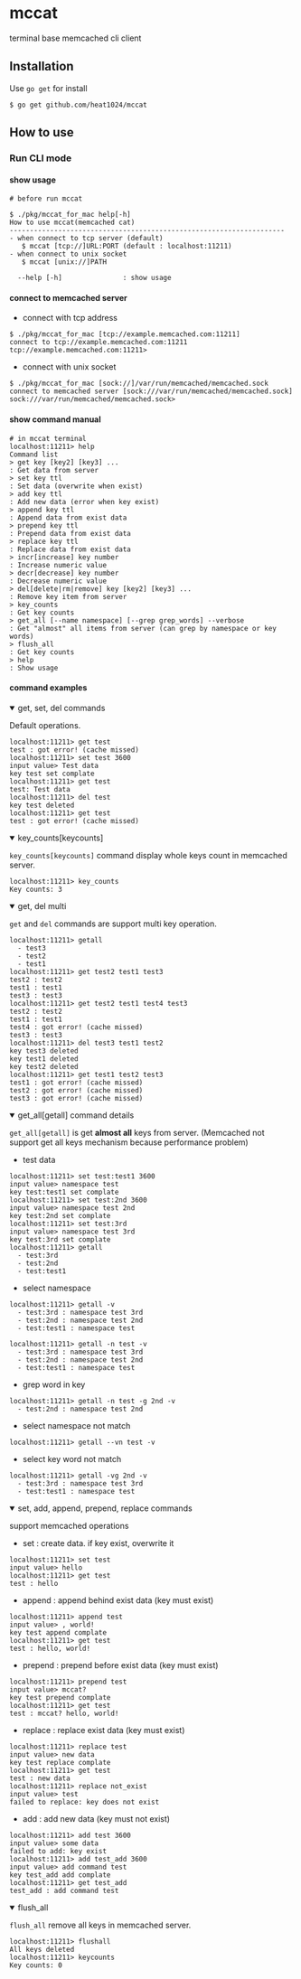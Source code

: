 # mccat

terminal base memcached cli client

## Installation

Use `go get` for install

```
$ go get github.com/heat1024/mccat
```

## How to use

### Run CLI mode

#### show usage

```Shell
# before run mccat

$ ./pkg/mccat_for_mac help[-h]
How to use mccat(memcached cat)
--------------------------------------------------------------------
- when connect to tcp server (default)
   $ mccat [tcp://]URL:PORT (default : localhost:11211)
- when connect to unix socket
   $ mccat [unix://]PATH

  --help [-h]               : show usage
```

#### connect to memcached server

- connect with tcp address

```Shell
$ ./pkg/mccat_for_mac [tcp://example.memcached.com:11211]
connect to tcp://example.memcached.com:11211
tcp://example.memcached.com:11211>
```

- connect with unix socket

```Shell
$ ./pkg/mccat_for_mac [sock://]/var/run/memcached/memcached.sock
connect to memcached server [sock:///var/run/memcached/memcached.sock]
sock:///var/run/memcached/memcached.sock> 
```

#### show command manual

```Shell
# in mccat terminal
localhost:11211> help
Command list
> get key [key2] [key3] ...                                             : Get data from server
> set key ttl                                                           : Set data (overwrite when exist)
> add key ttl                                                           : Add new data (error when key exist)
> append key ttl                                                        : Append data from exist data
> prepend key ttl                                                       : Prepend data from exist data
> replace key ttl                                                       : Replace data from exist data
> incr[increase] key number                                             : Increase numeric value
> decr[decrease] key number                                             : Decrease numeric value
> del[delete|rm|remove] key [key2] [key3] ...                           : Remove key item from server
> key_counts                                                            : Get key counts
> get_all [--name namespace] [--grep grep_words] --verbose              : Get "almost" all items from server (can grep by namespace or key words)
> flush_all                                                             : Get key counts
> help                                                                  : Show usage
```

#### command examples

<details open=true><summary>get, set, del commands</summary>

Default operations.

```Shell
localhost:11211> get test
test : got error! (cache missed)
localhost:11211> set test 3600
input value> Test data
key test set complate
localhost:11211> get test
test: Test data
localhost:11211> del test
key test deleted
localhost:11211> get test
test : got error! (cache missed)
```

</details>

<details open=true><summary>key_counts[keycounts]</summary>

`key_counts[keycounts]` command display whole keys count in memcached server.

```Shell
localhost:11211> key_counts
Key counts: 3
```

</details>

<details open=true><summary>get, del multi</summary>

`get` and `del` commands are support multi key operation.

```Shell
localhost:11211> getall
  - test3
  - test2
  - test1
localhost:11211> get test2 test1 test3
test2 : test2
test1 : test1
test3 : test3
localhost:11211> get test2 test1 test4 test3
test2 : test2
test1 : test1
test4 : got error! (cache missed)
test3 : test3
localhost:11211> del test3 test1 test2
key test3 deleted
key test1 deleted
key test2 deleted
localhost:11211> get test1 test2 test3
test1 : got error! (cache missed)
test2 : got error! (cache missed)
test3 : got error! (cache missed)
```

</details>

<details open=true><summary>get_all[getall] command details</summary>

`get_all[getall]` is get **almost all** keys from server.
(Memcached not support get all keys mechanism because performance problem)

- test data

```Shell
localhost:11211> set test:test1 3600
input value> namespace test
key test:test1 set complate
localhost:11211> set test:2nd 3600
input value> namespace test 2nd
key test:2nd set complate
localhost:11211> set test:3rd
input value> namespace test 3rd
key test:3rd set complate
localhost:11211> getall
  - test:3rd
  - test:2nd
  - test:test1
```

- select namespace

```Shell
localhost:11211> getall -v
  - test:3rd : namespace test 3rd
  - test:2nd : namespace test 2nd
  - test:test1 : namespace test

localhost:11211> getall -n test -v
  - test:3rd : namespace test 3rd
  - test:2nd : namespace test 2nd
  - test:test1 : namespace test
```

- grep word in key

```Shell
localhost:11211> getall -n test -g 2nd -v
  - test:2nd : namespace test 2nd
```

- select namespace not match

```Shell
localhost:11211> getall --vn test -v
```

- select key word not match

```Shell
localhost:11211> getall -vg 2nd -v
  - test:3rd : namespace test 3rd
  - test:test1 : namespace test
```

</details>

<details open=false><summary>set, add, append, prepend, replace commands</summary>

support memcached operations

- set : create data. if key exist, overwrite it

```Shell
localhost:11211> set test
input value> hello
localhost:11211> get test
test : hello
```

- append : append behind exist data (key must exist)

```Shell
localhost:11211> append test
input value> , world!
key test append complate
localhost:11211> get test
test : hello, world!
```

- prepend : prepend before exist data (key must exist)

```Shell
localhost:11211> prepend test
input value> mccat? 
key test prepend complate
localhost:11211> get test
test : mccat? hello, world!
```

- replace : replace exist data (key must exist)

```Shell
localhost:11211> replace test
input value> new data
key test replace complate
localhost:11211> get test
test : new data
localhost:11211> replace not_exist
input value> test
failed to replace: key does not exist
```

- add : add new data (key must not exist)

```Shell
localhost:11211> add test 3600
input value> some data
failed to add: key exist
localhost:11211> add test_add 3600
input value> add command test
key test_add add complate
localhost:11211> get test_add
test_add : add command test
```

</details>

<details open=true><summary>flush_all</summary>

`flush_all` remove all keys in memcached server.

```Shell
localhost:11211> flushall
All keys deleted
localhost:11211> keycounts
Key counts: 0
```

</details>
